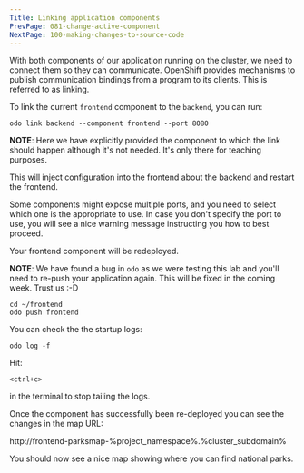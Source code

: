 ```yaml
---
Title: Linking application components
PrevPage: 081-change-active-component
NextPage: 100-making-changes-to-source-code
---
```


With both components of our application running on the cluster, we need to connect them so they can communicate. OpenShift provides mechanisms to publish communication bindings from a program to its clients. This is referred to as linking.

To link the current ``frontend`` component to the ``backend``, you can run:

```execute-1
odo link backend --component frontend --port 8080
```

__NOTE__: Here we have explicitly provided the component to which the link should happen although it's not needed. It's only there for teaching purposes.

This will inject configuration into the frontend about the backend and restart the frontend.

Some components might expose multiple ports, and you need to select which one is the appropriate to use. In case you don't specify the port to use, you will see a nice warning message instructing you how to best proceed.

Your frontend component will be redeployed.

__NOTE__: We have found a bug in `odo` as we were testing this lab and you'll need to re-push your application again. This will be fixed in the coming week. Trust us :-D

```execute-1
cd ~/frontend
odo push frontend
```

You can check the the startup logs:

```execute-1
odo log -f
```

Hit:

```execute-1
<ctrl+c>
```

in the terminal to stop tailing the logs.

Once the component has successfully been re-deployed you can see the changes in the map URL:

http://frontend-parksmap-%project_namespace%.%cluster_subdomain%

You should now see a nice map showing where you can find national parks.

